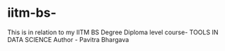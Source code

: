 # iitm-bs-
This is in relation to my IITM BS Degree Diploma level course- TOOLS IN DATA SCIENCE
Author -  Pavitra Bhargava
          
